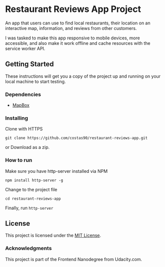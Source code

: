 # Restaurant Reviews App Project

An app that users can use to find local restaurants, their location on an interactive map,
information, and reviews from other customers.

I was tasked to make this app responsive to mobile devices, more accessible, and also make it
work offline and cache resources with the service worker API.

## Getting Started

These instructions will get you a copy of the project up and running on your local machine to start testing.

### Dependencies

* [MapBox](https://www.mapbox.com/)

### Installing

Clone with HTTPS

```
git clone https://github.com/costas90/restaurant-reviews-app.git
```

or Download as a zip.

### How to run

Make sure you have http-server installed via NPM

```npm install http-server -g```

Change to the project file

```cd restaurant-reviews-app```

Finally, run ```http-server```

## License

This project is licensed under the [MIT License](License.md).

### Acknowledgments

This project is part of the Frontend Nanodegree from Udacity.com.
